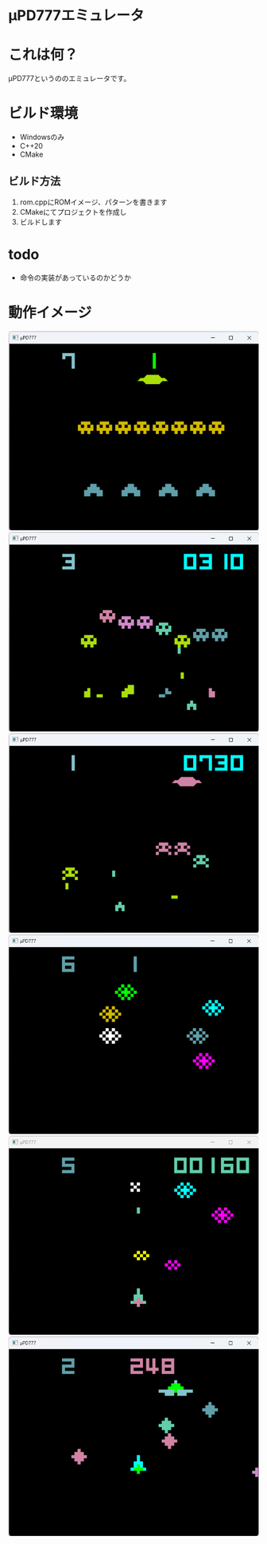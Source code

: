 # μPD777エミュレータ

# これは何？
μPD777というののエミュレータです。

# ビルド環境
* Windowsのみ
* C++20
* CMake

## ビルド方法
1. rom.cppにROMイメージ、パターンを書きます
2. CMakeにてプロジェクトを作成し
3. ビルドします

# todo
* 命令の実装があっているのかどうか

# 動作イメージ
![Battle Vader](/wiki/image/BattleVader000.png)
![Battle Vader](/wiki/image/BattleVader001.png)
![Battle Vader](/wiki/image/BattleVader002.png)
![Battle Vader](/wiki/image/Galaxian000.png)
![Battle Vader](/wiki/image/Galaxian001.png)
![Battle Vader](/wiki/image/Galaxian002.png)
